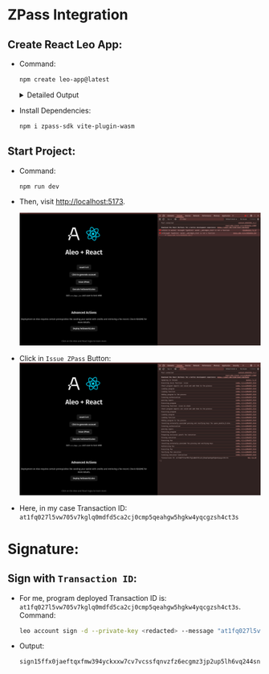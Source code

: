 # ZPass Integration

## Create React Leo App:
- Command:
    ```sh
    npm create leo-app@latest
    ```
    
    <details><summary> Detailed Output </summary><blockquote>

    ~~~sh
    > npx
    > create-leo-app

    ✔ Project name: … gcsita_leo_zpass_integration
    ✔ Select a framework: › React
    ✔ Select a variant: › JavaScript + Leo

    Done. Now run:

    cd gcsita_leo_zpass_integration
    npm install
    npm run dev
    ~~~

    </blockquote></details>

- Install Dependencies:
    ```sh
    npm i zpass-sdk vite-plugin-wasm
    ```

## Start Project:
- Command:
    ```sh
    npm run dev
    ```
- Then, visit [http://localhost:5173](http://localhost:5173).

    <img src="assets/image1.png">

- Click in `Issue ZPass` Button:
    <img src="assets/image2.png">


- Here, in my case Transaction ID: `at1fq027l5vw705v7kglq0mdfd5ca2cj0cmp5qeahgw5hgkw4yqcgzsh4ct3s`

# Signature:

## Sign with `Transaction ID`:
- For me, program deployed Transaction ID is: `at1fq027l5vw705v7kglq0mdfd5ca2cj0cmp5qeahgw5hgkw4yqcgzsh4ct3s`. Command:
    ```sh
    leo account sign -d --private-key <redacted> --message "at1fq027l5vw705v7kglq0mdfd5ca2cj0cmp5qeahgw5hgkw4yqcgzsh4ct3s" --raw
    ```
- Output:
    ```sh
    sign15ffx0jaeftqxfmw394yckxxw7cv7vcssfqnvzfz6ecgmz3jp2up5lh6vq244snckwypzzqu2l4uxghmzp8hsvlpedqe66gtat3c8uqnu23rr6mhkgkrusjsmmc7taewueergms2yf25r2fxqy9fphr4aqrj4uvr5pmmj9hcjx0g5kvp3mxavfe7fq5ppdgjnkpyg65u0acrsc6zlfmg
    ```